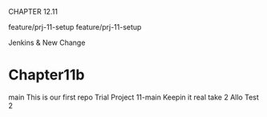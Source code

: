 CHAPTER 12.11

feature/prj-11-setup
feature/prj-11-setup

Jenkins & New Change
# Chapter11b

main
This is our first repo
Trial Project 11-main
Keepin it real
take 2
Allo
Test 2
